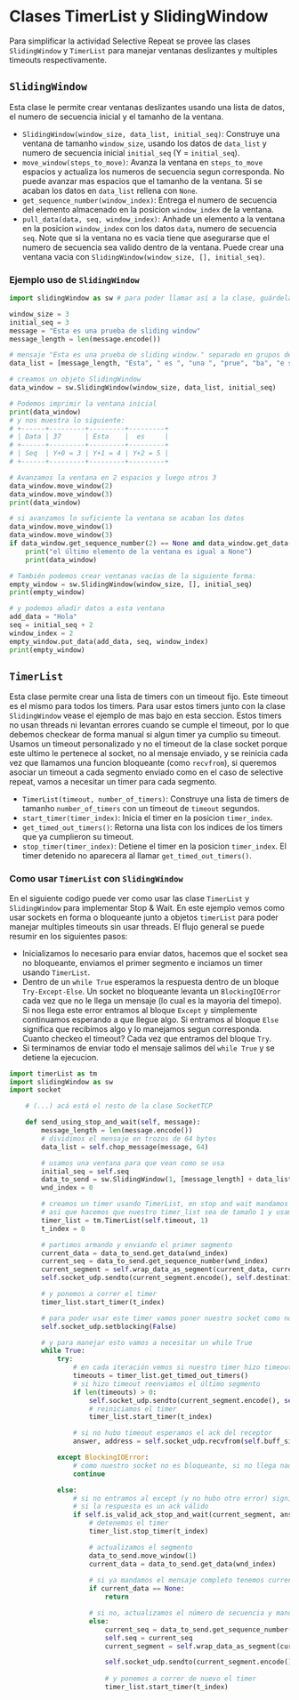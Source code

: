 # Clases TimerList y SlidingWindow

Para simplificar la actividad Selective Repeat se provee las clases `SlidingWindow` y `TimerList` para manejar ventanas deslizantes y multiples timeouts respectivamente.

## `SlidingWindow`

Esta clase le permite crear ventanas deslizantes usando una lista de datos, el numero de secuencia inicial y el tamanho de la ventana.

* `SlidingWindow(window_size, data_list, initial_seq)`: Construye una ventana de tamanho `window_size`, usando los datos de `data_list` y numero de secuencia inicial `initial_seq` (Y = `initial_seq`).
* `move_window(steps_to_move)`: Avanza la ventana en `steps_to_move` espacios y actualiza los numeros de secuencia segun corresponda. No puede avanzar mas espacios que el tamanho de la ventana. Si se acaban los datos en `data_list` rellena con `None`.
* `get_sequence_number(window_index)`: Entrega el numero de secuencia del elemento almacenado en la posicion `window_index` de la ventana.
* `pull_data(data, seq, window_index)`: Anhade un elemento a la ventana en la posicion `window_index` con los datos `data`, numero de secuencia `seq`. Note que si la ventana no es vacia tiene que asegurarse que el numero de secuencia sea valido dentro de la ventana. Puede crear una ventana vacia con `SlidingWindow(window_size, [], initial_seq)`.

### Ejemplo uso de `SlidingWindow`

```python
import slidingWindow as sw # para poder llamar así a la clase, guárdela en un archivo llamado slidingWindow.py

window_size = 3
initial_seq = 3
message = "Esta es una prueba de sliding window"
message_length = len(message.encode())

# mensaje "Esta es una prueba de sliding window." separado en grupos de 4 caracteres.
data_list = [message_length, "Esta", " es ", "una ", "prue", "ba", "e sl", "idin", "g wi", "ndow"]

# creamos un objeto SlidingWindow
data_window = sw.SlidingWindow(window_size, data_list, initial_seq)

# Podemos imprimir la ventana inicial
print(data_window)
# y nos muestra lo siguiente:
# +------+---------+---------+---------+
# | Data | 37      | Esta    |  es     |
# +------+---------+---------+---------+
# | Seq  | Y+0 = 3 | Y+1 = 4 | Y+2 = 5 |
# +------+---------+---------+---------+

# Avanzamos la ventana en 2 espacios y luego otros 3
data_window.move_window(2)
data_window.move_window(3)
print(data_window)

# si avanzamos lo suficiente la ventana se acaban los datos
data_window.move_window(1)
data_window.move_window(3)
if data_window.get_sequence_number(2) == None and data_window.get_data(2) == None:
    print("el último elemento de la ventana es igual a None")
    print(data_window) 

# También podemos crear ventanas vacías de la siguiente forma:
empty_window = sw.SlidingWindow(window_size, [], initial_seq)
print(empty_window)

# y podemos añadir datos a esta ventana
add_data = "Hola"
seq = initial_seq + 2
window_index = 2
empty_window.put_data(add_data, seq, window_index)
print(empty_window)
```

## `TimerList`

Esta clase permite crear una lista de timers con un timeout fijo. Este timeout es el mismo para todos los timers. Para usar estos timers junto con la clase `SlidingWindow` vease el ejemplo de mas bajo en esta seccion. Estos timers no usan threads ni levantan errores cuando se cumple el timeout, por lo que debemos checkear de forma manual si algun timer ya cumplio su timeout. Usamos un timeout personalizado y no el timeout de la clase socket porque este ultimo le pertenece al socket, no al mensaje enviado, y se reinicia cada vez que llamamos una funcion bloqueante (como `recvfrom`), si queremos asociar un timeout a cada segmento enviado como en el caso de selective repeat, vamos a necesitar un timer para cada segmento.

* `TimerList(timeout, number_of_timers)`: Construye una lista de timers de tamanho `number_of_timers` con un timeout de `timeout` segundos.
* `start_timer(timer_index)`: Inicia el timer en la posicion `timer_index`.
* `get_timed_out_timers()`: Retorna una lista con los indices de los timers que ya cumplieron su timeout.
* `stop_timer(timer_index)`: Detiene el timer en la posicion `timer_index`. El timer detenido no aparecera al llamar `get_timed_out_timers()`.

### Como usar `TimerList` con `SlidingWindow`

En el siguiente codigo puede ver como usar las clase `TimerList` y `SlidingWindow` para implementar Stop & Wait. En este ejemplo vemos como usar sockets en forma o bloqueante junto a objetos `timerList` para poder manejar multiples timeouts sin usar threads. El flujo general se puede resumir en los siguientes pasos:

* Inicializamos lo necesario para enviar datos, hacemos que el socket sea no bloqueante, enviamos el primer segmento e inciamos un timer usando `TimerList`.
* Dentro de un `while True` esperamos la respuesta dentro de un bloque `Try-Except-Else`. Un socket no bloqueante levanta un `BlockingIOError` cada vez que no le llega un mensaje (lo cual es la mayoria del timepo). Si nos llega este error entramos al bloque `Except` y simplemente continuamos esperando a que llegue algo. Si entramos al bloque `Else` significa que recibimos algo y lo manejamos segun corresponda. Cuanto checkeo el timeout? Cada vez que entramos del bloque `Try`.
* Si terminamos de enviar todo el mensaje salimos del `while True` y se detiene la ejecucion.

```python
import timerList as tm
import slidingWindow as sw
import socket

    # (...) acá está el resto de la clase SocketTCP

    def send_using_stop_and_wait(self, message):
        message_length = len(message.encode())
        # dividimos el mensaje en trozos de 64 bytes
        data_list = self.chop_message(message, 64)

        # usamos una ventana para que vean como se usa
        initial_seq = self.seq
        data_to_send = sw.SlidingWindow(1, [message_length] + data_list, initial_seq)
        wnd_index = 0

        # creamos un timer usando TimerList, en stop and wait mandamos de a un elemento y necesitamos sólo un timer
        # asi que hacemos que nuestro timer_list sea de tamaño 1 y usamos el timeout de SocketTCP
        timer_list = tm.TimerList(self.timeout, 1)
        t_index = 0

        # partimos armando y enviando el primer segmento
        current_data = data_to_send.get_data(wnd_index)
        current_seq = data_to_send.get_sequence_number(wnd_index)
        current_segment = self.wrap_data_as_segment(current_data, current_seq)
        self.socket_udp.sendto(current_segment.encode(), self.destination_address)

        # y ponemos a correr el timer
        timer_list.start_timer(t_index)

        # para poder usar este timer vamos poner nuestro socket como no bloqueante
        self.socket_udp.setblocking(False)

        # y para manejar esto vamos a necesitar un while True
        while True:
            try:
                # en cada iteración vemos si nuestro timer hizo timeout
                timeouts = timer_list.get_timed_out_timers()
                # si hizo timeout reenviamos el último segmento
                if len(timeouts) > 0:
                    self.socket_udp.sendto(current_segment.encode(), self.destination_address)
                    # reiniciamos el timer
                    timer_list.start_timer(t_index)

                # si no hubo timeout esperamos el ack del receptor
                answer, address = self.socket_udp.recvfrom(self.buff_size)

            except BlockingIOError:
                # como nuestro socket no es bloqueante, si no llega nada entramos aquí y continuamos (hacemos esto en vez de usar threads)
                continue

            else:
                # si no entramos al except (y no hubo otro error) significa que llegó algo!
                # si la respuesta es un ack válido
                if self.is_valid_ack_stop_and_wait(current_segment, answer.decode()):
                    # detenemos el timer
                    timer_list.stop_timer(t_index)

                    # actualizamos el segmento
                    data_to_send.move_window(1)
                    current_data = data_to_send.get_data(wnd_index)
                    
                    # si ya mandamos el mensaje completo tenemos current_data == None
                    if current_data == None:
                        return

                    # si no, actualizamos el número de secuencia y mandamos el nuevo segmento
                    else:     
                        current_seq = data_to_send.get_sequence_number(wnd_index)
                        self.seq = current_seq
                        current_segment = self.wrap_data_as_segment(current_data, current_seq)

                        self.socket_udp.sendto(current_segment.encode(), self.destination_address)
            
                        # y ponemos a correr de nuevo el timer
                        timer_list.start_timer(t_index)
```
